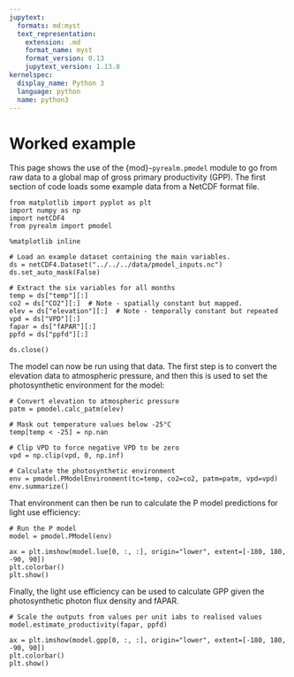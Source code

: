```yaml
---
jupytext:
  formats: md:myst
  text_representation:
    extension: .md
    format_name: myst
    format_version: 0.13
    jupytext_version: 1.13.8
kernelspec:
  display_name: Python 3
  language: python
  name: python3
---
```


# Worked example

This page shows the use of the {mod}`~pyrealm.pmodel` module to go from raw data to a
global map of gross primary productivity (GPP). The first section of code loads some
example data from a NetCDF format file.

```{code-cell}
from matplotlib import pyplot as plt
import numpy as np
import netCDF4
from pyrealm import pmodel

%matplotlib inline

# Load an example dataset containing the main variables.
ds = netCDF4.Dataset("../../../data/pmodel_inputs.nc")
ds.set_auto_mask(False)

# Extract the six variables for all months
temp = ds["temp"][:]
co2 = ds["CO2"][:]  # Note - spatially constant but mapped.
elev = ds["elevation"][:]  # Note - temporally constant but repeated
vpd = ds["VPD"][:]
fapar = ds["fAPAR"][:]
ppfd = ds["ppfd"][:]

ds.close()
```

The model can now be run using that data. The first step is to convert the elevation
data to atmospheric pressure, and then this is used to set the photosynthetic
environment for the model:

```{code-cell}
# Convert elevation to atmospheric pressure
patm = pmodel.calc_patm(elev)

# Mask out temperature values below -25°C
temp[temp < -25] = np.nan

# Clip VPD to force negative VPD to be zero
vpd = np.clip(vpd, 0, np.inf)

# Calculate the photosynthetic environment
env = pmodel.PModelEnvironment(tc=temp, co2=co2, patm=patm, vpd=vpd)
env.summarize()
```

That environment can then be run to calculate the P model predictions for light use
efficiency:

```{code-cell}
# Run the P model
model = pmodel.PModel(env)

ax = plt.imshow(model.lue[0, :, :], origin="lower", extent=[-180, 180, -90, 90])
plt.colorbar()
plt.show()
```

Finally, the light use efficiency can be used to calculate GPP given the
photosynthetic photon flux density and fAPAR.

```{code-cell}
# Scale the outputs from values per unit iabs to realised values
model.estimate_productivity(fapar, ppfd)

ax = plt.imshow(model.gpp[0, :, :], origin="lower", extent=[-180, 180, -90, 90])
plt.colorbar()
plt.show()
```
